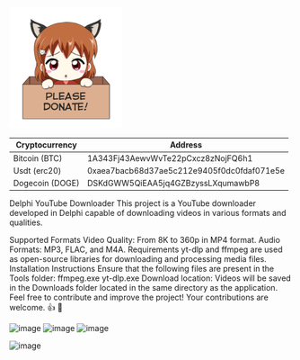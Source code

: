 <img src="https://github.com/K3V1991/Donate-Crypto/blob/main/Anime-Girl-Donation.png" width="200"></a>
<br />

| Cryptocurrency | Address |
| --- | --- |
| Bitcoin (BTC) | 1A343Fj43AewvWvTe22pCxcz8zNojFQ6h1 |
| Usdt (erc20) | 0xaea7bacb68d37ae5c212e9405f0dc0fdaf071e5e |
| Dogecoin (DOGE) | DSKdGWW5QiEAA5jq4GZBzyssLXqumawbP8|


Delphi YouTube Downloader
This project is a YouTube downloader developed in Delphi capable of downloading videos in various formats and qualities.

Supported Formats
Video Quality: From 8K to 360p in MP4 format.
Audio Formats: MP3, FLAC, and M4A.
Requirements
yt-dlp and ffmpeg are used as open-source libraries for downloading and processing media files.
Installation Instructions
Ensure that the following files are present in the Tools folder:
ffmpeg.exe
yt-dlp.exe
Download location: Videos will be saved in the Downloads folder located in the same directory as the application.
Feel free to contribute and improve the project! Your contributions are welcome. :+1: :rocket:


![image](https://github.com/user-attachments/assets/93a99fd1-d3f9-49f9-8c84-82ed85a5c9be)
![image](https://github.com/user-attachments/assets/d2300e96-89ae-45d6-a0bb-93fae905f7d5)
![image](https://github.com/user-attachments/assets/c48ee554-6a65-4dad-aa63-349c89aea4c6)



![image](https://github.com/user-attachments/assets/a52f53eb-3165-4254-8acd-60715fdf2f3b)

